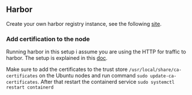 ## Harbor
Create your own harbor registry instance, see the following [site](https://goharbor.io).

### Add certification to the node
Running harbor in this setup i assume you are using the HTTP for traffic to harbor.
The setup is explained in this [doc](https://goharbor.io/docs/2.8.0/install-config/configure-https/).

Make sure to add the certificates to the trust store ```/usr/local/share/ca-certificates``` on the Ubuntu nodes and run command ```sudo update-ca-certificates```.
After that restart the containerd service ```sudo systemctl restart containerd```
